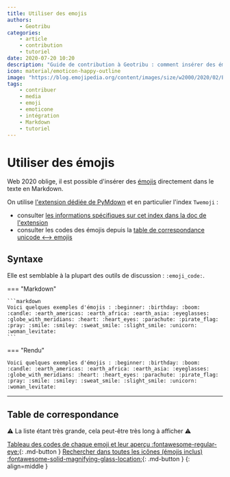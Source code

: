 ```yaml
---
title: Utiliser des emojis
authors:
    - Geotribu
categories:
    - article
    - contribution
    - tutoriel
date: 2020-07-20 10:20
description: "Guide de contribution à Geotribu : comment insérer des émojis dans un contenu en Markdown."
icon: material/emoticon-happy-outline
image: "https://blog.emojipedia.org/content/images/size/w2000/2020/02/Emojipedia-Header-Image-JoyPixels-5.5.jpg"
tags:
    - contribuer
    - media
    - emoji
    - emoticone
    - intégration
    - Markdown
    - tutoriel
---
```


# Utiliser des émojis

Web 2020 oblige, il est possible d'insérer des [émojis](https://fr.wikipedia.org/wiki/%C3%89moji) directement dans le texte en Markdown.

On utilise [l'extension dédiée de PyMdown](https://facelessuser.github.io/pymdown-extensions/extensions/emoji/) et en particulier l'index `Twemoji` :

- consulter [les informations spécifiques sur cet index dans la doc de l'extension](https://facelessuser.github.io/pymdown-extensions/extensions/emoji/#default-emoji-indexes)
- consulter les codes des émojis depuis la [table de correspondance unicode <--> emojis](https://github.com/joypixels/emoji-toolkit/blob/master/lib/joypixels-awesome/_joypixels-awesome.map.scss)

## Syntaxe

Elle est semblable à la plupart des outils de discussion : `:emoji_code:`.

<!-- markdownlint-disable MD046 -->
=== "Markdown"

    ```markdown
    Voici quelques exemples d'émojis : :beginner: :birthday: :boom: :candle: :earth_americas: :earth_africa: :earth_asia: :eyeglasses: :globe_with_meridians: :heart: :heart_eyes: :parachute: :pirate_flag: :pray: :smile: :smiley: :sweat_smile: :slight_smile: :unicorn: :woman_levitate:
    ```

=== "Rendu"

    Voici quelques exemples d'émojis : :beginner: :birthday: :boom: :candle: :earth_americas: :earth_africa: :earth_asia: :eyeglasses: :globe_with_meridians: :heart: :heart_eyes: :parachute: :pirate_flag: :pray: :smile: :smiley: :sweat_smile: :slight_smile: :unicorn: :woman_levitate:
<!-- markdownlint-enable MD046 -->

----

## Table de correspondance

:warning: La liste étant très grande, cela peut-être très long à afficher :warning:

[Tableau des codes de chaque emoji et leur aperçu :fontawesome-regular-eye:](/toc_nav_ignored/emojis_joypixels_preview/){: .md-button }
[Rechercher dans toutes les icônes (émojis inclus) :fontawesome-solid-magnifying-glass-location:](https://squidfunk.github.io/mkdocs-material/reference/icons-emojis/#search){: .md-button }
{: align=middle }
